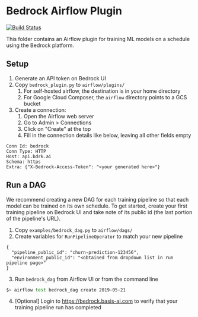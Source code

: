 # Bedrock Airflow Plugin

[![Build Status](https://travis-ci.com/basisai/bedrock-airflow.svg?branch=master)](https://travis-ci.com/basisai/bedrock-airflow)

This folder contains an Airflow plugin for training ML models on a schedule using the Bedrock platform.

## Setup

1. Generate an API token on Bedrock UI
2. Copy `bedrock_plugin.py` to `airflow/plugins/`
   1. For self-hosted airflow, the destination is in your home directory
   2. For Google Cloud Composer, the `airflow` directory points to a GCS bucket
3. Create a connection:
   1. Open the Airflow web server
   2. Go to Admin > Connections
   3. Click on "Create" at the top
   4. Fill in the connection details like below, leaving all other fields empty

 ```
Conn Id: bedrock
Conn Type: HTTP
Host: api.bdrk.ai
Schema: https
Extra: {"X-Bedrock-Access-Token": "<your generated here>"}
```

## Run a DAG

We recommend creating a new DAG for each training pipeline so that each model can be trained on its own schedule. To get started, create your first training pipeline on Bedrock UI and take note of its public id (the last portion of the pipeline's URL).

1. Copy `examples/bedrock_dag.py` to `airflow/dags/`
2. Create variables for `RunPipelineOperator` to match your new pipeline

```
{
  "pipeline_public_id": "churn-prediction-123456",
  "environment_public_id": "<obtained from dropdown list in run pipeline page>"
}
```

3. Run `bedrock_dag` from Airflow UI or from the command line

```bash
$> airflow test bedrock_dag create 2019-05-21
```

4. [Optional] Login to https://bedrock.basis-ai.com to verify that your training pipeline run has completed
